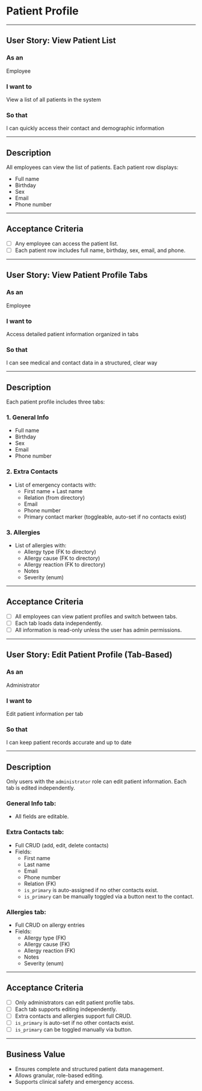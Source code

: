 # Patient Profile

---

## User Story: View Patient List

### As an
Employee

### I want to
View a list of all patients in the system

### So that
I can quickly access their contact and demographic information

---

## Description

All employees can view the list of patients.
Each patient row displays:
- Full name
- Birthday
- Sex
- Email
- Phone number

---

## Acceptance Criteria

- [ ] Any employee can access the patient list.
- [ ] Each patient row includes full name, birthday, sex, email, and phone.

---

## User Story: View Patient Profile Tabs

### As an
Employee

### I want to
Access detailed patient information organized in tabs

### So that
I can see medical and contact data in a structured, clear way

---

## Description

Each patient profile includes three tabs:

### 1. General Info
- Full name
- Birthday
- Sex
- Email
- Phone number

### 2. Extra Contacts
- List of emergency contacts with:
  - First name + Last name
  - Relation (from directory)
  - Email
  - Phone number
  - Primary contact marker (toggleable, auto-set if no contacts exist)

### 3. Allergies
- List of allergies with:
  - Allergy type (FK to directory)
  - Allergy cause (FK to directory)
  - Allergy reaction (FK to directory)
  - Notes
  - Severity (enum)

---

## Acceptance Criteria

- [ ] All employees can view patient profiles and switch between tabs.
- [ ] Each tab loads data independently.
- [ ] All information is read-only unless the user has admin permissions.

---

## User Story: Edit Patient Profile (Tab-Based)

### As an
Administrator

### I want to
Edit patient information per tab

### So that
I can keep patient records accurate and up to date

---

## Description

Only users with the `administrator` role can edit patient information.
Each tab is edited independently.

### General Info tab:
- All fields are editable.

### Extra Contacts tab:
- Full CRUD (add, edit, delete contacts)
- Fields:
  - First name
  - Last name
  - Email
  - Phone number
  - Relation (FK)
  - `is_primary` is auto-assigned if no other contacts exist.
  - `is_primary` can be manually toggled via a button next to the contact.

### Allergies tab:
- Full CRUD on allergy entries
- Fields:
  - Allergy type (FK)
  - Allergy cause (FK)
  - Allergy reaction (FK)
  - Notes
  - Severity (enum)

---

## Acceptance Criteria

- [ ] Only administrators can edit patient profile tabs.
- [ ] Each tab supports editing independently.
- [ ] Extra contacts and allergies support full CRUD.
- [ ] `is_primary` is auto-set if no other contacts exist.
- [ ] `is_primary` can be toggled manually via button.

---

## Business Value

- Ensures complete and structured patient data management.
- Allows granular, role-based editing.
- Supports clinical safety and emergency access.

